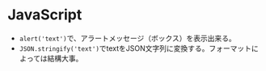 # JavaScript
- `alert('text')`で、アラートメッセージ（ボックス）を表示出来る。
- `JSON.stringify('text')`でtextをJSON文字列に変換する。フォーマットによっては結構大事。

